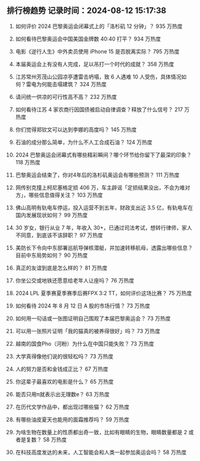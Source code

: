 
## 排行榜趋势 记录时间：2024-08-12 15:17:38
  
  1. 如何评价 2024 巴黎奥运会闭幕式上的「洛杉矶 12 分钟」？ 935 万热度
    
  2. 如何看待巴黎奥运会中国美国金牌数 40:40 打平？ 934 万热度
    
  3. 电影《逆行人生》中外卖员使用 iPhone 15 是否脱离实际？ 795 万热度
    
  4. 本届奥运会上有没有人完成，足以吊打一个时代的成就？ 358 万热度
    
  5. 江苏常州芳茂山公园凉亭遭雷击坍塌，致 6 人遇难 10 人受伤，具体情况如何？雷电为何能击塌建筑？ 324 万热度
    
  6. 请问统一供凉的可行性高不高？ 232 万热度
    
  7. 如何看待江苏 4 家农商行因国债被启动自律调查？释放了什么信号？ 217 万热度
    
  8. 你们觉得郑钦文可以达到李娜的高度吗？ 145 万热度
    
  9. 石油的成分那么简单，为什么不人工合成石油？ 124 万热度
    
  10. 2024 巴黎奥运会闭幕式有哪些精彩瞬间？哪个环节给你留下了最深的印象？ 118 万热度
    
  11. 巴黎奥运会结束了，你对4年后的洛杉矶奥运会有哪些预测？ 111 万热度
    
  12. 网传别克撞上柯尼塞格定损 406 万，车主辟谣「定损结果没出，不会为难对方」，哪些信息值得关注？ 103 万热度
    
  13. 佛山高明有轨电车停运，投入运营不到五年，财政支出近 3.5 亿，有轨电车在国内发展现状如何？ 99 万热度
    
  14. 30 岁女，银行从业 7 年，年收入 30+，已通过司法考试，想转行律师，家人不同意，到底该不该辞职？ 97 万热度
    
  15. 美防长下令向中东部署巡航导弹核潜艇，并加速转移航母，透露出哪些信息？目前中东局势如何？ 90 万热度
    
  16. 真正的友谊到底是怎么样的？ 81 万热度
    
  17. 你坐公交或地铁还愿意给老年人让座吗？ 76 万热度
    
  18. 2024 LPL 夏季赛夏季赛季后赛FPX 3:2 TT，如何评价这场比赛？ 75 万热度
    
  19. 如何看待 2024 年 8 月 12 日 A 股的市场行情？ 73 万热度
    
  20. 如何用一句话或一张图证明自己围观了本届巴黎奥运会？ 73 万热度
    
  21. 可以用一张照片证明「我的猫真的被养得很好」吗？ 73 万热度
    
  22. 越南的国食Pho（河粉）为什么在中国只能失败？ 73 万热度
    
  23. 大学真得像他们说的很轻松吗？ 73 万热度
    
  24. 人的努力是否和金钱成正比？ 67 万热度
    
  25. 你这辈子最喜欢的电影是什么？ 65 万热度
    
  26. 能否只用π就表示出无理数e？ 63 万热度
    
  27. 在历代文学作品中，都出现过哪些猫？ 62 万热度
    
  28. 有哪些油皮夏天也能用的面霜推荐吗？ 59 万热度
    
  29. 为啥生物在数量上的性质都出奇一致，比如有眼睛的生物，眼睛数量都是 2 或者是复数？ 58 万热度
    
  30. 在科技高度发达的未来，人工智能会和人类一起参加奥运会吗？ 58 万热度
    